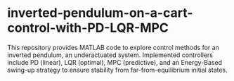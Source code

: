 # inverted-pendulum-on-a-cart-control-with-PD-LQR-MPC
This repository provides MATLAB code to explore control methods for an inverted pendulum, an underactuated system. Implemented controllers include PD (linear), LQR (optimal), MPC (predictive), and an Energy-Based swing-up strategy to ensure stability from far-from-equilibrium initial states.
